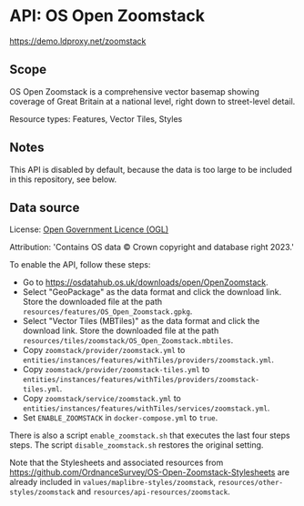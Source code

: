 # API: OS Open Zoomstack

https://demo.ldproxy.net/zoomstack

## Scope

OS Open Zoomstack is a comprehensive vector basemap showing coverage of Great Britain at a national level, right down to street-level detail.

Resource types: Features, Vector Tiles, Styles

## Notes

This API is disabled by default, because the data is too large to be included in this repository, see below.

## Data source

License: [Open Government Licence (OGL)](http://www.nationalarchives.gov.uk/doc/open-government-licence/version/3/)

Attribution: 'Contains OS data © Crown copyright and database right 2023.'

To enable the API, follow these steps:

* Go to https://osdatahub.os.uk/downloads/open/OpenZoomstack.
* Select "GeoPackage" as the data format and click the download link. Store the downloaded file at the path `resources/features/OS_Open_Zoomstack.gpkg`.
* Select "Vector Tiles (MBTiles)" as the data format and click the download link. Store the downloaded file at the path `resources/tiles/zoomstack/OS_Open_Zoomstack.mbtiles`.
* Copy `zoomstack/provider/zoomstack.yml` to `entities/instances/features/withTiles/providers/zoomstack.yml`.
* Copy `zoomstack/provider/zoomstack-tiles.yml` to `entities/instances/features/withTiles/providers/zoomstack-tiles.yml`.
* Copy `zoomstack/service/zoomstack.yml` to `entities/instances/features/withTiles/services/zoomstack.yml`.
* Set `ENABLE_ZOOMSTACK` in `docker-compose.yml` to `true`.

There is also a script `enable_zoomstack.sh` that executes the last four steps steps. The script `disable_zoomstack.sh` restores the original setting.

Note that the Stylesheets and associated resources from https://github.com/OrdnanceSurvey/OS-Open-Zoomstack-Stylesheets are already included in `values/maplibre-styles/zoomstack`, `resources/other-styles/zoomstack` and `resources/api-resources/zoomstack`.
